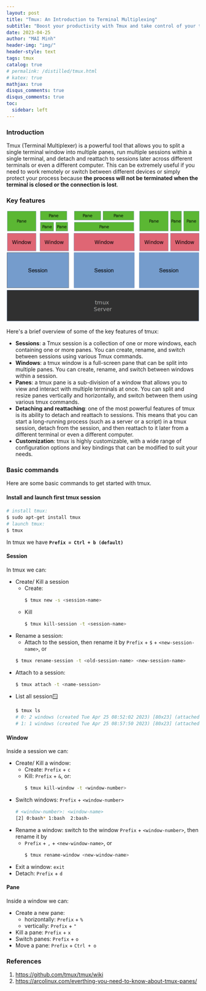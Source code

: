 ```yaml
---
layout: post
title: "Tmux: An Introduction to Terminal Multiplexing"
subtitle: "Boost your productivity with Tmux and take control of your terminal workflow"
date: 2023-04-25
author: "MAI Minh"
header-img: "img/"
header-style: text
tags: tmux
catalog: true
# permalink: /distilled/tmux.html
# katex: true
mathjax: true
disqus_comments: true
disqus_comments: true
toc:
  sidebar: left
---
```


### Introduction

Tmux (Terminal Multiplexer) is a powerful tool that allows you to split a single terminal window into multiple panes, run multiple sessions within a single terminal, and detach and reattach to sessions later across different terminals or even a different computer. This can be extremely useful if you need to work remotely or switch between different devices or simply protect your process because **the process will not be terminated when the terminal is closed or the connection is lost**.

### Key features
![](../img/tmux.png)

Here's a brief overview of some of the key features of tmux:
- **Sessions**: a Tmux session is a collection of one or more windows, each containing one or more panes. You can create, rename, and switch between sessions using various Tmux commands.
- **Windows**: a tmux window is a full-screen pane that can be split into multiple panes. You can create, rename, and switch between windows within a session.
- **Panes**: a tmux pane is a sub-division of a window that allows you to view and interact with multiple terminals at once. You can split and resize panes vertically and horizontally, and switch between them using various tmux commands.
- **Detaching and reattaching**: one of the most powerful features of tmux is its ability to detach and reattach to sessions. This means that you can start a long-running process (such as a server or a script) in a tmux session, detach from the session, and then reattach to it later from a different terminal or even a different computer.
- **Customization**: tmux is highly customizable, with a wide range of configuration options and key bindings that can be modified to suit your needs.

### Basic commands

Here are some basic commands to get started with tmux.
#### Install and launch first tmux session
```bash
# install tmux:
$ sudo apt-get install tmux
# launch tmux:
$ tmux
```

In tmux we have **`Prefix = Ctrl + b (default)`**

#### Session

In tmux we can:
- Create/ Kill a session
    - Create:
        ```bash
        $ tmux new -s <session-name>
        ```
    - Kill
        ```bash
        $ tmux kill-session -t <session-name>
        ```
- Rename a session: 
    - Attach to the session, then rename it by `Prefix` + `$` + `<new-session-name>`, or
    ```bash
    $ tmux rename-session -t <old-session-name> <new-session-name>
    ```
- Attach to a session: 
    ```bash
    $ tmux attach -t <name-session>
    ```
- List all session:window: 
    ```bash
    $ tmux ls
    # 0: 2 windows (created Tue Apr 25 08:52:02 2023) [80x23] (attached)
    # 1: 1 windows (created Tue Apr 25 08:57:50 2023) [80x23] (attached)
    ```


#### Window

Inside a session we can:
- Create/ Kill a window: 
    - Create: `Prefix` + `c`
    - Kill: `Prefix` + `&`, or:
        ```bash
        $ tmux kill-window -t <window-number>
        ```
- Switch windows: `Prefix` + `<window-number>`
    ```bash
    # <window-number>: <window-name>
    [2] 0:bash* 1:bash  2:bash-
    ```
- Rename a window: switch to the window `Prefix` + `<window-number>`, then rename it by 
    - `Prefix` + `,` + `<new-window-name>`, or
        ```bash
        $ tmux rename-window <new-window-name>
        ```
- Exit a window: `exit`
- Detach: `Prefix` + `d`

#### Pane

Inside a window we can:
- Create a new pane:
    - horizontally: `Prefix` + `%`
    - vertically: `Prefix` + `"`
- Kill a pane: `Prefix` + `x`
- Switch panes: `Prefix` + `o`
- Move a pane: `Prefix` + `Ctrl + o`

### References 

1. <https://github.com/tmux/tmux/wiki>
2. <https://arcolinux.com/everthing-you-need-to-know-about-tmux-panes/>

